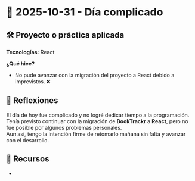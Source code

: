 # 📅 2025-10-31 - Día complicado  

## 🛠️ Proyecto o práctica aplicada  

**Tecnologías:** React  

**¿Qué hice?**  

- No pude avanzar con la migración del proyecto a React debido a imprevistos. ❌

## 💭 Reflexiones  

El día de hoy fue complicado y no logré dedicar tiempo a la programación.  
Tenía previsto continuar con la migración de **BookTrackr** a **React**, pero no fue posible por algunos problemas personales.  
Aun así, tengo la intención firme de retomarlo mañana sin falta y avanzar con el desarrollo.  

## 🔗 Recursos
-